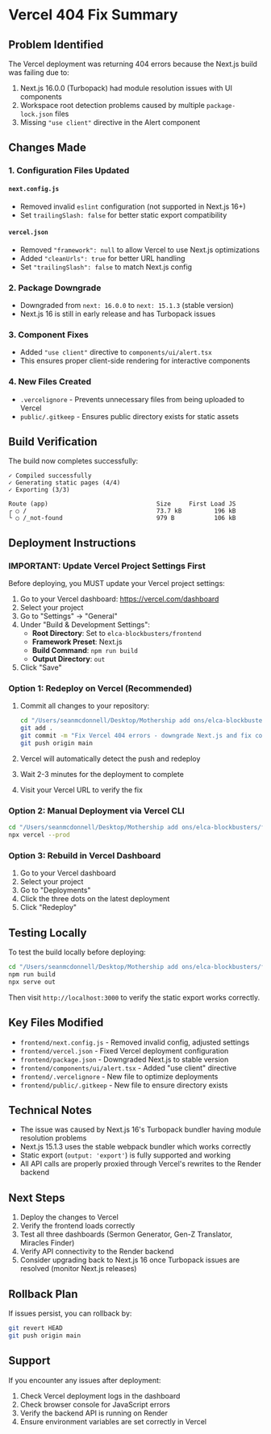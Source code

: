 # Vercel 404 Fix Summary

## Problem Identified
The Vercel deployment was returning 404 errors because the Next.js build was failing due to:
1. Next.js 16.0.0 (Turbopack) had module resolution issues with UI components
2. Workspace root detection problems caused by multiple `package-lock.json` files
3. Missing `"use client"` directive in the Alert component

## Changes Made

### 1. Configuration Files Updated

#### `next.config.js`
- Removed invalid `eslint` configuration (not supported in Next.js 16+)
- Set `trailingSlash: false` for better static export compatibility

#### `vercel.json`
- Removed `"framework": null` to allow Vercel to use Next.js optimizations
- Added `"cleanUrls": true` for better URL handling
- Set `"trailingSlash": false` to match Next.js config

### 2. Package Downgrade
- Downgraded from `next: 16.0.0` to `next: 15.1.3` (stable version)
- Next.js 16 is still in early release and has Turbopack issues

### 3. Component Fixes
- Added `"use client"` directive to `components/ui/alert.tsx`
- This ensures proper client-side rendering for interactive components

### 4. New Files Created
- `.vercelignore` - Prevents unnecessary files from being uploaded to Vercel
- `public/.gitkeep` - Ensures public directory exists for static assets

## Build Verification
The build now completes successfully:
```
✓ Compiled successfully
✓ Generating static pages (4/4)
✓ Exporting (3/3)

Route (app)                              Size     First Load JS
┌ ○ /                                    73.7 kB         196 kB
└ ○ /_not-found                          979 B           106 kB
```

## Deployment Instructions

### IMPORTANT: Update Vercel Project Settings First

Before deploying, you MUST update your Vercel project settings:

1. Go to your Vercel dashboard: https://vercel.com/dashboard
2. Select your project
3. Go to "Settings" → "General"
4. Under "Build & Development Settings":
   - **Root Directory**: Set to `elca-blockbusters/frontend`
   - **Framework Preset**: Next.js
   - **Build Command**: `npm run build`
   - **Output Directory**: `out`
5. Click "Save"

### Option 1: Redeploy on Vercel (Recommended)
1. Commit all changes to your repository:
   ```bash
   cd "/Users/seanmcdonnell/Desktop/Mothership add ons/elca-blockbusters"
   git add .
   git commit -m "Fix Vercel 404 errors - downgrade Next.js and fix config"
   git push origin main
   ```

2. Vercel will automatically detect the push and redeploy
3. Wait 2-3 minutes for the deployment to complete
4. Visit your Vercel URL to verify the fix

### Option 2: Manual Deployment via Vercel CLI
```bash
cd "/Users/seanmcdonnell/Desktop/Mothership add ons/elca-blockbusters/frontend"
npx vercel --prod
```

### Option 3: Rebuild in Vercel Dashboard
1. Go to your Vercel dashboard
2. Select your project
3. Go to "Deployments"
4. Click the three dots on the latest deployment
5. Click "Redeploy"

## Testing Locally
To test the build locally before deploying:
```bash
cd "/Users/seanmcdonnell/Desktop/Mothership add ons/elca-blockbusters/frontend"
npm run build
npx serve out
```

Then visit `http://localhost:3000` to verify the static export works correctly.

## Key Files Modified
- `frontend/next.config.js` - Removed invalid config, adjusted settings
- `frontend/vercel.json` - Fixed Vercel deployment configuration
- `frontend/package.json` - Downgraded Next.js to stable version
- `frontend/components/ui/alert.tsx` - Added "use client" directive
- `frontend/.vercelignore` - New file to optimize deployments
- `frontend/public/.gitkeep` - New file to ensure directory exists

## Technical Notes
- The issue was caused by Next.js 16's Turbopack bundler having module resolution problems
- Next.js 15.1.3 uses the stable webpack bundler which works correctly
- Static export (`output: 'export'`) is fully supported and working
- All API calls are properly proxied through Vercel's rewrites to the Render backend

## Next Steps
1. Deploy the changes to Vercel
2. Verify the frontend loads correctly
3. Test all three dashboards (Sermon Generator, Gen-Z Translator, Miracles Finder)
4. Verify API connectivity to the Render backend
5. Consider upgrading back to Next.js 16 once Turbopack issues are resolved (monitor Next.js releases)

## Rollback Plan
If issues persist, you can rollback by:
```bash
git revert HEAD
git push origin main
```

## Support
If you encounter any issues after deployment:
1. Check Vercel deployment logs in the dashboard
2. Check browser console for JavaScript errors
3. Verify the backend API is running on Render
4. Ensure environment variables are set correctly in Vercel

